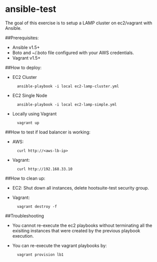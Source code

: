 ansible-test
============

The goal of this exercise is to setup a LAMP cluster on ec2/vagrant with Ansible.

##Prerequisites:
* Ansible v1.5+
* Boto and ~/.boto file configured with your AWS credentials.
* Vagrant v1.5+

##How to deploy:
* EC2 Cluster

        ansible-playbook -i local ec2-lamp-cluster.yml
    
* EC2 Single Node

        ansible-playbook -i local ec2-lamp-simple.yml

* Locally using Vagrant

        vagrant up

##How to test if load balancer is working:
* AWS:

        curl http://<aws-lb-ip>

* Vagrant:

        curl http://192.168.33.10

##How to clean up:
* EC2: Shut down all instances, delete hootsuite-test security group.
* Vagrant:

        vagrant destroy -f
        
##Troubleshooting

* You cannot re-execute the ec2 playbooks without terminating all the exisiting instances that were created by the previous playbook execution.
* You can re-execute the vagrant playbooks by:

        vagrant provision lb1


